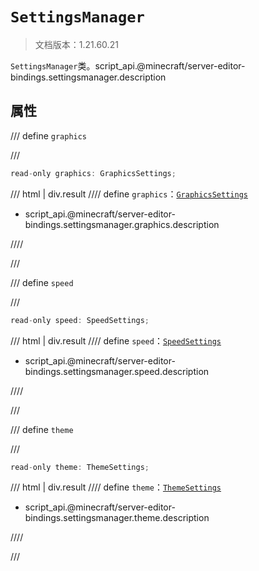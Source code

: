 # `SettingsManager`

> 文档版本：1.21.60.21

`SettingsManager`类。script_api.@minecraft/server-editor-bindings.settingsmanager.description

## 属性

/// define
`graphics`


///

```js
read-only graphics: GraphicsSettings;
```

/// html | div.result
//// define
`graphics`：[`GraphicsSettings`](./graphicssettings.md)

- script_api.@minecraft/server-editor-bindings.settingsmanager.graphics.description


////

///


/// define
`speed`


///

```js
read-only speed: SpeedSettings;
```

/// html | div.result
//// define
`speed`：[`SpeedSettings`](./speedsettings.md)

- script_api.@minecraft/server-editor-bindings.settingsmanager.speed.description


////

///


/// define
`theme`


///

```js
read-only theme: ThemeSettings;
```

/// html | div.result
//// define
`theme`：[`ThemeSettings`](./themesettings.md)

- script_api.@minecraft/server-editor-bindings.settingsmanager.theme.description


////

///


